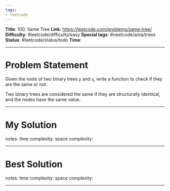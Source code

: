 ```yaml
---
tags:
- leetcode
---
```

**Title**: 100. Same Tree
**Link**: https://leetcode.com/problems/same-tree/
**Difficulty**: #leetcode/difficulty/easy 
**Special tags**: #neetcode/area/trees 
**Status**: #leetcode/status/todo 
**Time**: 

---
# Problem Statement
Given the roots of two binary trees `p` and `q`, write a function to check if they are the same or not.

Two binary trees are considered the same if they are structurally identical, and the nodes have the same value.

---
# My Solution

notes: 
time complexity: 
space complexity: 

---
# Best Solution

notes: 
time complexity: 
space complexity: 

---

